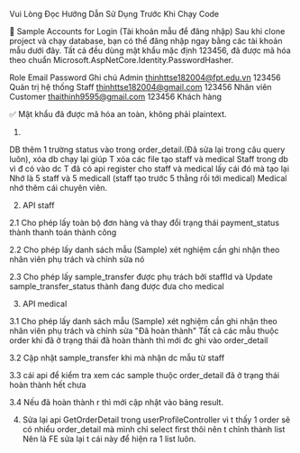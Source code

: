 Vui Lòng Đọc Hướng Dẫn Sử Dụng Trước Khi Chạy Code

🔐 Sample Accounts for Login (Tài khoản mẫu để đăng nhập)
Sau khi clone project và chạy database, bạn có thể đăng nhập ngay bằng các tài khoản mẫu dưới đây. Tất cả đều dùng mật khẩu mặc định 123456, đã được mã hóa theo chuẩn Microsoft.AspNetCore.Identity.PasswordHasher.

Role	Email	Password	Ghi chú
Admin	thinhttse182004@fpt.edu.vn	123456	Quản trị hệ thống
Staff	thinhttse182004@gmail.com	123456	Nhân viên
Customer	thaithinh9595@gmail.com	123456	Khách hàng

✅ Mật khẩu đã được mã hóa an toàn, không phải plaintext.

1.
DB thêm 1 trường status vào trong order_detail.(Đã sửa lại trong câu query luôn), xóa db chạy lại giúp 
T xóa các file tạo staff và medical Staff trong db vì đ có vào dc
T đã có api register cho staff và medical lấy cái đó mà tạo lại
Nhớ là 5 staff và 5 medicall (staff tạo trước 5 thằng rồi tới medical)
Medical nhớ thêm cái chuyên viên.

2. API staff

2.1 Cho phép lấy toàn bộ đơn hàng và thay đổi trạng thái payment_status thành thanh toán thành công

2.2 Cho phép lấy  danh sách mẫu (Sample) xét nghiệm cần ghi nhận theo nhân viên phụ trách và chỉnh sửa nó

2.3 Cho phép lấy sample_transfer được phụ trách bởi staffId và Update sample_transfer_status thành đang được đưa cho medical


3. API medical 

3.1 Cho phép lấy  danh sách mẫu (Sample) xét nghiệm cần ghi nhận theo nhân viên phụ trách và chỉnh sửa "Đã hoàn thành"
Tất cả các mẫu thuộc order khi đã ở trạng thái đã hoàn thành thì mới đc ghi vào order_detail

3.2 Cập nhật sample_transfer khi mà nhận dc mẫu từ staff

3.3 cái api để kiểm tra xem các sample thuộc order_detail đã ở trạng thái hoàn thành hết chưa

3.4 Nếu đã hoàn thành r thì mới cập nhật vào bảng result.

4. Sửa lại api GetOrderDetail trong userProfileController
vì t thấy 1 order sẽ có nhiểu order_detail mà mình chỉ select first thôi nên t chỉnh thành list 
Nên là FE sửa lại t cái này để hiện ra 1 list luôn. 



